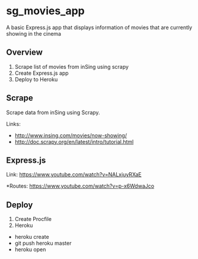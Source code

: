 # sg_movies_app
A basic Express.js app that displays information of movies that are currently showing in the cinema 

## Overview
1. Scrape list of movies from inSing using scrapy 
2. Create Express.js app 
3. Deploy to Heroku 

## Scrape
Scrape data from inSing using Scrapy.

Links: 
* http://www.insing.com/movies/now-showing/
* http://doc.scrapy.org/en/latest/intro/tutorial.html

## Express.js 
Link: https://www.youtube.com/watch?v=NALxjuyRXaE

*Routes: https://www.youtube.com/watch?v=p-x6WdwaJco 

## Deploy
1. Create Procfile 
2. Heroku 
  * heroku create
  * git push heroku master
  * heroku open 
